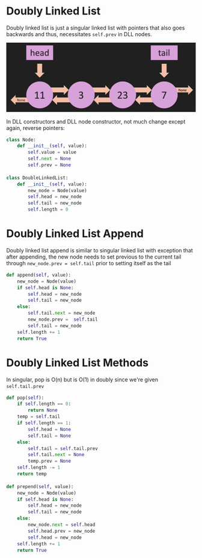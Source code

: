 # Doubly Linked List

Doubly linked list is just a singular linked list with pointers that also goes backwards and thus, necessitates `self.prev` in DLL nodes.

![Doubly Linked List](./doubly_linked_list.png)

In DLL constructors and DLL node constructor, not much change except again, reverse pointers:

```python
class Node:
    def __init__(self, value):
        self.value = value
        self.next = None
        self.prev = None

class DoubleLinkedList:
    def __init__(self, value):
        new_node = Node(value)
        self.head = new_node
        self.tail = new_node
        self.length = 0
```

# Doubly Linked List Append

Doubly linked list append is similar to singular linked list with exception that after appending, the new node needs to set previous to the current tail through `new_node.prev = self.tail` prior to setting itself as the tail

```python
def append(self, value):
    new_node = Node(value)
    if self.head is None:
        self.head = new_node
        self.tail = new_node
    else:
        self.tail.next = new_node
        new_node.prev =  self.tail
        self.tail = new_node
    self.length += 1
    return True
```

# Doubly Linked List Methods

In singular, pop is O(n) but is O(1) in doubly since we're given `self.tail.prev`

```python
def pop(self):
    if self.length == 0:
        return None
    temp = self.tail
    if self.length == 1:
        self.head = None
        self.tail = None
    else:
        self.tail = self.tail.prev
        self.tail.next = None
        temp.prev = None
    self.length -= 1
    return temp

def prepend(self, value):
    new_node = Node(value)
    if self.head is None:
        self.head = new_node
        self.tail = new_node
    else:
        new_node.next = self.head
        self.head.prev = new_node
        self.head = new_node
    self.length += 1
    return True
```
